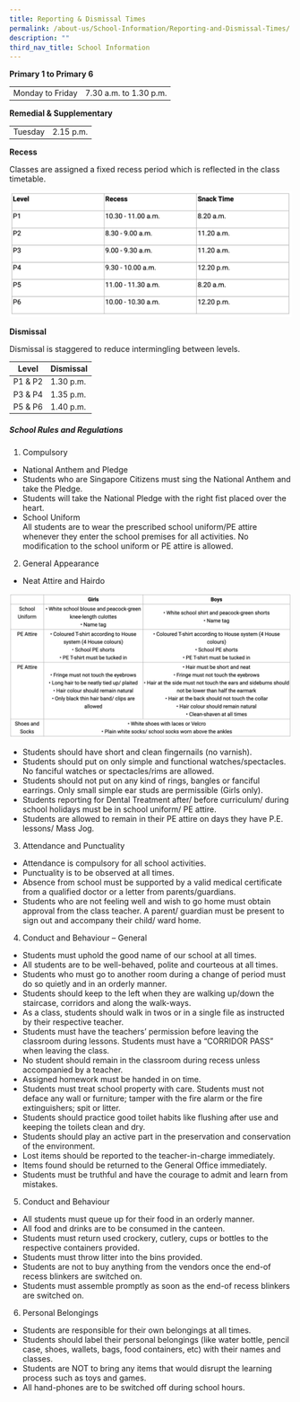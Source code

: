 ```yaml
---
title: Reporting & Dismissal Times
permalink: /about-us/School-Information/Reporting-and-Dismissal-Times/
description: ""
third_nav_title: School Information
---
```

**Primary 1 to Primary 6**

| ||
| -------- | -------- |
| Monday to Friday     | 7.30 a.m. to 1.30 p.m.     | 

**Remedial & Supplementary**

| ||
| -------- | -------- |
|Tuesday|2.15 p.m.|

**Recess**

Classes are assigned a fixed recess period which is reflected in the class timetable.

![](/images/recess.png)

**Dismissal**

Dismissal is staggered to reduce intermingling between levels.

| Level | Dismissal|
| -------- | -------- | 
| P1 & P2     | 1.30 p.m.     | 
|P3 & P4|1.35 p.m.
|P5 & P6|1.40 p.m.

##### School Rules and Regulations

1. Compulsory
- National Anthem and Pledge
- Students who are Singapore Citizens must sing the National Anthem and take the Pledge.
- Students will take the National Pledge with the right fist placed over the heart.
- School Uniform
<br>All students are to wear the prescribed school uniform/PE attire whenever they enter the school premises for all activities. No modification to the school uniform or PE attire is allowed.

2. General Appearance
- Neat Attire and Hairdo

![](/images/appearance.png)

- Students should have short and clean fingernails (no varnish).
- Students should put on only simple and functional watches/spectacles. No fanciful watches or spectacles/rims are allowed.
- Students should not put on any kind of rings, bangles or fanciful earrings. Only small simple ear studs are permissible (Girls only).
- Students reporting for Dental Treatment after/ before curriculum/ during school holidays must be in school uniform/ PE attire.
- Students are allowed to remain in their PE attire on days they have P.E. lessons/ Mass Jog.
3.  Attendance and Punctuality
- Attendance is compulsory for all school activities.
- Punctuality is to be observed at all times.
- Absence from school must be supported by a valid medical certificate from a qualified doctor or a letter from parents/guardians.
- Students who are not feeling well and wish to go home must obtain approval from the class teacher. A parent/ guardian must be present to sign out and accompany their child/ ward home.

4.  Conduct and Behaviour – General
- Students must uphold the good name of our school at all times.
- All students are to be well-behaved, polite and courteous at all times.
- Students who must go to another room during a change of period must do so quietly and in an orderly manner.
- Students should keep to the left when they are walking up/down the staircase, corridors and along the walk-ways.
- As a class, students should walk in twos or in a single file as instructed by their respective teacher.
- Students must have the teachers’ permission before leaving the classroom during lessons. Students must have a “CORRIDOR PASS” when leaving the class.
- No student should remain in the classroom during recess unless accompanied by a teacher.
- Assigned homework must be handed in on time.
-  Students must treat school property with care. Students must not deface any wall or furniture; tamper with the fire alarm or the fire extinguishers; spit or litter.
- Students should practice good toilet habits like flushing after use and keeping the toilets clean and dry.
- Students should play an active part in the preservation and conservation of the environment.
- Lost items should be reported to the teacher-in-charge immediately.
- Items found should be returned to the General Office immediately.
- Students must be truthful and have the courage to admit and learn from mistakes.
5.  Conduct and Behaviour 
- All students must queue up for their food in an orderly manner.
- All food and drinks are to be consumed in the canteen.
- Students must return used crockery, cutlery, cups or bottles to the respective containers provided.
- Students must throw litter into the bins provided.
- Students are not to buy anything from the vendors once the end-of recess blinkers are switched on.
- Students must assemble promptly as soon as the end-of recess blinkers are switched on.
6.  Personal Belongings
- Students are responsible for their own belongings at all times.
- Students should label their personal belongings (like water bottle, pencil case, shoes, wallets, bags, food containers, etc) with their names and classes.
- Students are NOT to bring any items that would disrupt the learning process such as toys and games.
- All hand-phones are to be switched off during school hours.